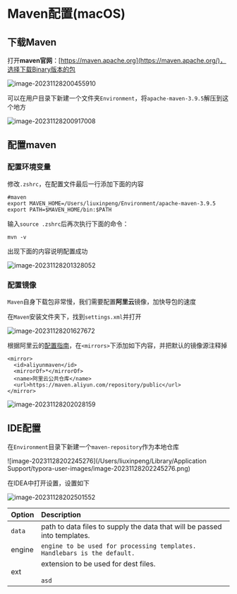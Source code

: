 # Maven配置(macOS)

## 下载Maven

打开**maven官网**：[https://maven.apache.org](https://maven.apache.org/)，选择下载Binary版本的包

![image-20231128200455910](https://www.liuxinpeng.cn/img/202311282004961.png)

可以在用户目录下新建一个文件夹`Environment`，将`apache-maven-3.9.5`解压到这个地方

![image-20231128200917008](https://www.liuxinpeng.cn/img/202311282009059.png)

## 配置maven

### 配置环境变量

修改`.zshrc`，在配置文件最后一行添加下面的内容

```
#maven
export MAVEN_HOME=/Users/liuxinpeng/Environment/apache-maven-3.9.5
export PATH=$MAVEN_HOME/bin:$PATH
```

输入`source .zshrc`后再次执行下面的命令：

```
mvn -v
```

出现下面的内容说明配置成功

![image-20231128201328052](https://www.liuxinpeng.cn/img/202311282013092.png)

### 配置镜像

`Maven`自身下载包非常慢，我们需要配置**阿里云**镜像，加快导包的速度

在`Maven`安装文件夹下，找到`settings.xml`并打开

![image-20231128201627672](https://www.liuxinpeng.cn/img/202311282016699.png)

根据阿里云的[配置指南](https://developer.aliyun.com/mvn/guide)，在`<mirrors>`下添加如下内容，并把默认的镜像源注释掉

```
<mirror>
  <id>aliyunmaven</id>
  <mirrorOf>*</mirrorOf>
  <name>阿里云公共仓库</name>
  <url>https://maven.aliyun.com/repository/public</url>
</mirror>
```

![image-20231128202028159](https://www.liuxinpeng.cn/img/202311282020187.png)

## IDE配置

在`Environment`目录下新建一个`maven-repository`作为本地仓库

![image-20231128202245276](/Users/liuxinpeng/Library/Application Support/typora-user-images/image-20231128202245276.png)

在IDEA中打开设置，设置如下

![image-20231128202501552](https://www.liuxinpeng.cn/img/202311282025584.png)

| Option | Description |
| ------ | :---------- |
| `data`   | path to data files to supply the data that will be passed into templates. |
| engine | `engine to be used for processing templates. Handlebars is the default.` |
| ext    | extension to be used for dest files.<br /><br >`asd` |